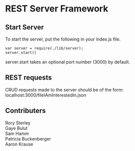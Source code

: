 # REST Server Framework


Start Server
------------
To start the server, put the following in your index.js file.
```
var server = require(./lib/server);
server.start()
```
server.start takes an optional port number (3000) by default.


REST requests
-------------
CRUD requests made to the server should be of the form:<br>
localhost:3000/fileIAmInterestedIn.json


Contributers
------------
Rory Sterley<br>
Gaye Bulut<br>
Sam Hamm<br>
Patricia Buckenberger<br>
Aaron Krause<br>
